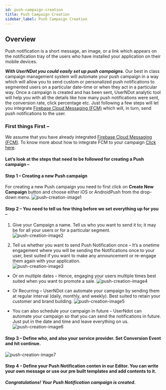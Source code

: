 ```yaml
---
id: push-campaign-creation
title: Push Campaign Creation
sidebar_label: Push Campaign Creation
---
```

## Overview

Push notification is a short message, an image, or a link which appears on the notification tray of the users who have installed your application on their mobile devices.

***With UserNDot you could easily set up push campaigns***. Our best in class campaign management system will automate your push campaign in a way which will allow you to send custom or personalized push notifications to segmented users on a particular date-time or when they act in a particular way. Once a campaign is created and has been sent, UserNDot analytic tool will help you with all the details like how many push notifications were sent, the conversion rate, click percentage etc. Just following a few steps will let you integrate [Firebase Cloud Messaging (FCM)](https://firebase.google.com/docs/cloud-messaging/) which will, in turn, send push notifications to the user.
 

### First things First –
We assume that you have already integrated [Firebase Cloud Messaging (FCM)](https://firebase.google.com/docs/cloud-messaging/). To know more about how to integrate FCM to your campaign [Click here](/d/docs/fundamentals/integrationOfPush).

#### Let’s look at the steps that need to be followed for creating a Push campaign – 

#### Step 1 – Creating a new Push campaign
For creating a new Push campaign you need to first click on **Create New Campaign** button and choose either iOS or AndroidPush from the drop-down menu.
![push-creation-image1](/d/img/PushCampaignCreation/Push-Campaign-Creation-1.png)

#### Step 2 – You need to tell us few thing before we set everything up for you –
    
1.   Give your Campaign a name. Tell us who you want to send it to; it may be for all your users or for a particular segment.
![push-creation-image2](/d/img/PushCampaignCreation/Push-Campaign-Creation-2.png)

2.  Tell us whether you want to send Push Notification once – It’s a onetime engagement where you will be sending the Notifications once to your user, best suited if you want to make any announcement or re-engage them again with your application.      
![push-creation-image3](/d/img/PushCampaignCreation/Push-Campaign-Creation-3.png)

* Or on multiple dates – Hence, engaging your users multiple times best suited when you want to promote a sale.
![push-creation-image4](/d/img/PushCampaignCreation/Push-Campaign-Creation-4.png)

* Or Recurring – UserNDot can automate your campaign by sending them at regular interval (daily, monthly, and weekly). Best suited to retain your customer and brand building.
![push-creation-image5](/d/img/PushCampaignCreation/Push-Campaign-Creation-5.png)

* You can also schedule your campaign in future – UserNdot can automate your campaign so that you can send the notifications in future. Just put in the date and time and leave everything on us.
![push-creation-image6](/d/img/PushCampaignCreation/Push-Campaign-Creation-6.png)

#### Step 3 – Define who, and also your service provider. Set Conversion Event and hit continue. 
![push-creation-image7](/d/img/PushCampaignCreation/Push-Campaign-Creation-7.png)

#### Step 4 – Define your Push Notification conten in our Editor. You can write your own message or use our pre built templates and add contents to it.


***Congratulations! Your Push Notification campaign is created.***